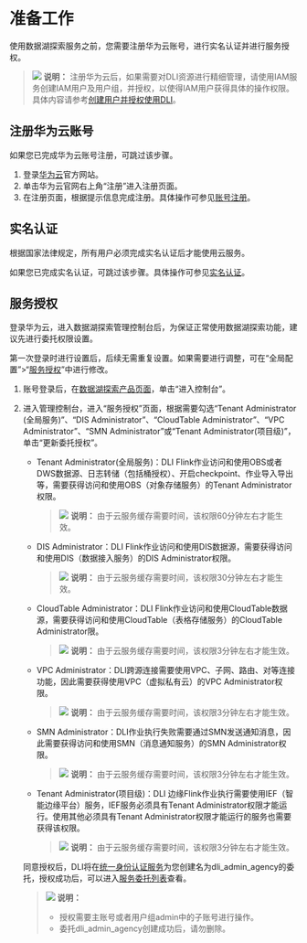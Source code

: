 # 准备工作<a name="dli_01_0399"></a>

使用数据湖探索服务之前，您需要注册华为云账号，进行实名认证并进行服务授权。

>![](public_sys-resources/icon-note.gif) **说明：** 
>注册华为云后，如果需要对DLI资源进行精细管理，请使用IAM服务创建IAM用户及用户组，并授权，以使得IAM用户获得具体的操作权限。具体内容请参考[创建用户并授权使用DLI](创建用户并授权使用DLI.md)。

## 注册华为云账号<a name="zh-cn_topic_0093130136_section48006450144119"></a>

如果您已完成华为云账号注册，可跳过该步骤。

1.  登录[华为云](https://www.huaweicloud.com/)官方网站。
2.  单击华为云官网右上角“注册”进入注册页面。
3.  在注册页面，根据提示信息完成注册。具体操作可参见[账号注册](https://support.huaweicloud.com/usermanual-account/zh-cn_topic_0069252244.html)。

## 实名认证<a name="zh-cn_topic_0093130136_section54853119145628"></a>

根据国家法律规定，所有用户必须完成实名认证后才能使用云服务。

如果您已完成实名认证，可跳过该步骤。具体操作可参见[实名认证](https://support.huaweicloud.com/usermanual-account/account_auth_00001.html)。

## 服务授权<a name="section14220448161615"></a>

登录华为云，进入数据湖探索管理控制台后，为保证正常使用数据湖探索功能，建议先进行委托权限设置。

第一次登录时进行设置后，后续无需重复设置。如果需要进行调整，可在“全局配置”\>“[服务授权](服务授权.md)”中进行修改。

1.  账号登录后，在[数据湖探索产品页面](https://www.huaweicloud.com/product/dli.html)，单击“进入控制台”。
2.  进入管理控制台，进入“服务授权”页面，根据需要勾选“Tenant Administrator \(全局服务\)”、“DIS Administrator”、“CloudTable Administrator”、“VPC Administrator”、“SMN Administrator”或“Tenant Administrator\(项目级\)”，单击“更新委托授权”。

    -   Tenant Administrator\(全局服务\)：DLI Flink作业访问和使用OBS或者DWS数据源、日志转储（包括桶授权）、开启checkpoint、作业导入导出等，需要获得访问和使用OBS（对象存储服务）的Tenant Administrator权限。

        >![](public_sys-resources/icon-note.gif) **说明：** 
        >由于云服务缓存需要时间，该权限60分钟左右才能生效。

    -   DIS Administrator：DLI Flink作业访问和使用DIS数据源，需要获得访问和使用DIS（数据接入服务）的DIS Administrator权限。

        >![](public_sys-resources/icon-note.gif) **说明：** 
        >由于云服务缓存需要时间，该权限30分钟左右才能生效。

    -   CloudTable Administrator：DLI Flink作业访问和使用CloudTable数据源，需要获得访问和使用CloudTable（表格存储服务）的CloudTable Administrator限。

        >![](public_sys-resources/icon-note.gif) **说明：** 
        >由于云服务缓存需要时间，该权限3分钟左右才能生效。

    -   VPC Administrator：DLI跨源连接需要使用VPC、子网、路由、对等连接功能，因此需要获得使用VPC（虚拟私有云）的VPC Administrator权限。

        >![](public_sys-resources/icon-note.gif) **说明：** 
        >由于云服务缓存需要时间，该权限3分钟左右才能生效。

    -   SMN Administrator：DLI作业执行失败需要通过SMN发送通知消息，因此需要获得访问和使用SMN（消息通知服务）的SMN Administrator权限。

        >![](public_sys-resources/icon-note.gif) **说明：** 
        >由于云服务缓存需要时间，该权限3分钟左右才能生效。

    -   Tenant Administrator\(项目级\)：DLI 边缘Flink作业执行需要使用IEF（智能边缘平台）服务，IEF服务必须具有Tenant Administrator权限才能运行。使用其他必须具有Tenant Administrator权限才能运行的服务也需要获得该权限。

        >![](public_sys-resources/icon-note.gif) **说明：** 
        >由于云服务缓存需要时间，该权限3分钟左右才能生效。


    同意授权后，DLI将在[统一身份认证服务](https://console.huaweicloud.com/iam#/iam/users)为您创建名为dli\_admin\_agency的委托，授权成功后，可以进入[服务委托列表](https://console.huaweicloud.com/iam#/iam/agencies)查看。

    >![](public_sys-resources/icon-note.gif) **说明：** 
    >-   授权需要主账号或者用户组admin中的子账号进行操作。
    >-   委托dli\_admin\_agency创建成功后，请勿删除。



